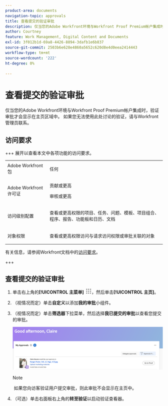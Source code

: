 ```yaml
---
product-area: documents
navigation-topic: approvals
title: 查看提交的验证审批
description: 仅当您的Adobe Workfront环境与Workfront Proof Premium帐户集成时，验证审批才会显示在主页区域中。 如果您无法使用此处讨论的验证，请与Workfront管理员联系。
author: Courtney
feature: Work Management, Digital Content and Documents
exl-id: 3f012b1d-69a8-4426-8894-3dafb1e6b837
source-git-commit: 2503b6e628e4860a5652c620d8e4d0eea2414443
workflow-type: tm+mt
source-wordcount: '222'
ht-degree: 0%

---
```


# 查看提交的验证审批

仅当您的Adobe Workfront环境与Workfront Proof Premium帐户集成时，验证审批才会显示在主页区域中。 如果您无法使用此处讨论的验证，请与Workfront管理员联系。

## 访问要求

+++ 展开以查看本文中各项功能的访问要求。

<table style="table-layout:auto"> 
 <col> 
 <col> 
 <tbody> 
  <tr> 
   <td role="rowheader">Adobe Workfront包</td> 
   <td> <p>任何</p> </td> 
  </tr> 
  <tr> 
   <td role="rowheader">Adobe Workfront许可证</td> 
   <td> 
   <p>贡献或更高</p>
   <p>审核或更高</p> </td> 
  </tr> 
  <tr> 
   <td role="rowheader">访问级别配置</td> 
   <td> <p>查看或更高权限的项目、任务、问题、模板、项目组合、程序、报告、功能板和日历、文档</p></td> 
  </tr> 
  <tr> 
   <td role="rowheader">对象权限</td> 
   <td> <p>查看或更高权限访问与请求访问权限或审批关联的对象 </p> </td> 
  </tr> 
 </tbody> 
</table>

有关信息，请参阅Workfront文档中的[访问要求](/help/quicksilver/administration-and-setup/add-users/access-levels-and-object-permissions/access-level-requirements-in-documentation.md)。

+++

## 查看提交的验证审批

1. 单击右上角的&#x200B;**[!UICONTROL 主菜单]** ![主菜单图标](assets/main-menu-icon.png)，然后单击&#x200B;**[!UICONTROL 主页]**。
1. （视情况而定）单击&#x200B;**自定义**&#x200B;以添加&#x200B;**我的审批**&#x200B;小组件。
1. （视情况而定）单击&#x200B;**筛选器**&#x200B;下拉菜单，然后选择&#x200B;**我已提交的审批**&#x200B;以查看您提交的审批。

   ![校对审批](assets/proof-approval.png)

   >[!NOTE]
   >
   > 如果您向访客验证用户提交审批，则此审批不会显示在主页中。


1. （可选）单击右面板右上角的&#x200B;**转至验证**&#x200B;以启动验证查看器。

   <!--
   <note type="note">
   You must have View or Edit access to Documents in your Access Level to launch the proofing viewer.
   </note>
   -->
